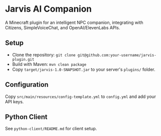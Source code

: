 # Jarvis AI Companion
A Minecraft plugin for an intelligent NPC companion, integrating with Citizens, SimpleVoiceChat, and OpenAI/ElevenLabs APIs.

## Setup
- Clone the repository: `git clone git@github.com:your-username/jarvis-plugin.git`
- Build with Maven: `mvn clean package`
- Copy `target/jarvis-1.0-SNAPSHOT.jar` to your server's `plugins/` folder.

## Configuration
Copy `src/main/resources/config-template.yml` to `config.yml` and add your API keys.

## Python Client
See `python-client/README.md` for client setup.
